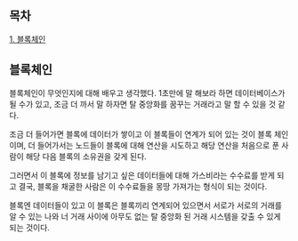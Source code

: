 ## 목차
[1. 블록체인](#블록체인)   

## 블록체인
블록체인이 무엇인지에 대해 배우고 생각했다. 1초만에 말 해보라 하면 데이터베이스가 될 수가 있고, 조금 더 까서 말 하자면 탈 중앙화를 꿈꾸는 거래라고 말 할 수 있을 것 같다.

조금 더 들어가면 블록에 데이터가 쌓이고 이 블록들이 연계가 되어 있는 것이 블록 체인이며, 더 들어가서는 노드들이 블록에 대해 연산을 시도하고 해당 연산을 처음으로 푼 사람이 해당 다음 블록의 소유권을 갖게 된다.

그러면서 이 블록에 정보를 남기고 싶은 데이터들에 대해 가스비라는 수수료를 받게 되고 결국, 블록을 채굴한 사람은 이 수수료들을 몽땅 가져가는 형식이 되는 것이다.

블록엔 데이터들이 있고 이 블록은 블록끼리 연계되어 있으면서 서로가 서로의 거래를 알 수 있는 나와 너 거래 사이에 아무도 없는 탈 중앙화 된 거래 시스템을 갖출 수 있게 되는 것이다. 
